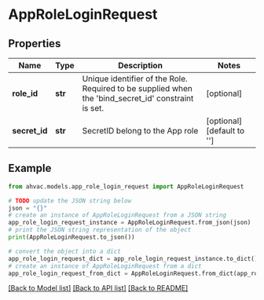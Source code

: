 # AppRoleLoginRequest


## Properties

Name | Type | Description | Notes
------------ | ------------- | ------------- | -------------
**role_id** | **str** | Unique identifier of the Role. Required to be supplied when the &#39;bind_secret_id&#39; constraint is set. | [optional] 
**secret_id** | **str** | SecretID belong to the App role | [optional] [default to '']

## Example

```python
from ahvac.models.app_role_login_request import AppRoleLoginRequest

# TODO update the JSON string below
json = "{}"
# create an instance of AppRoleLoginRequest from a JSON string
app_role_login_request_instance = AppRoleLoginRequest.from_json(json)
# print the JSON string representation of the object
print(AppRoleLoginRequest.to_json())

# convert the object into a dict
app_role_login_request_dict = app_role_login_request_instance.to_dict()
# create an instance of AppRoleLoginRequest from a dict
app_role_login_request_from_dict = AppRoleLoginRequest.from_dict(app_role_login_request_dict)
```
[[Back to Model list]](../README.md#documentation-for-models) [[Back to API list]](../README.md#documentation-for-api-endpoints) [[Back to README]](../README.md)



